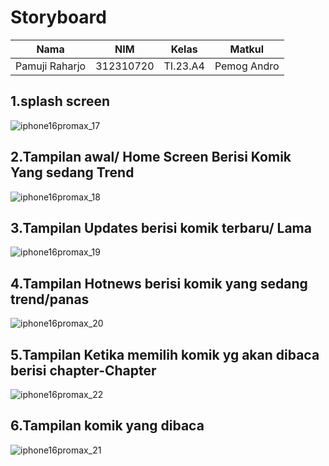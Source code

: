 # Storyboard

|Nama|NIM|Kelas|Matkul|
|----|---|-----|------|
|Pamuji Raharjo|312310720|TI.23.A4|Pemog Andro|

## 1.splash screen
![iphone16promax_17](https://github.com/user-attachments/assets/d2c48f2d-2310-47f3-9a2f-7740f7a32af1)

## 2.Tampilan awal/ Home Screen Berisi Komik Yang sedang Trend 
![iphone16promax_18](https://github.com/user-attachments/assets/e78dfd88-7d40-4677-bb4c-ea3621705d76)

## 3.Tampilan Updates berisi komik terbaru/ Lama
![iphone16promax_19](https://github.com/user-attachments/assets/72319fa6-dfff-4072-aa7f-60feec74ab27)

## 4.Tampilan Hotnews berisi komik yang sedang trend/panas  
![iphone16promax_20](https://github.com/user-attachments/assets/2f81aa6e-0878-4db3-9292-6b3806e97048)

## 5.Tampilan Ketika memilih komik yg akan dibaca berisi chapter-Chapter 
![iphone16promax_22](https://github.com/user-attachments/assets/d69c6b2d-91b3-434f-895a-7c00eff26c0a)

## 6.Tampilan komik yang dibaca
![iphone16promax_21](https://github.com/user-attachments/assets/e01e23fa-1fca-4d15-9636-17bc0bed8e65)

